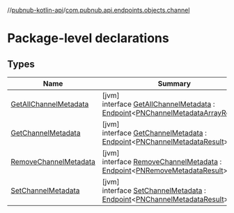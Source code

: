 //[pubnub-kotlin-api](../../index.md)/[com.pubnub.api.endpoints.objects.channel](index.md)

# Package-level declarations

## Types

| Name | Summary |
|---|---|
| [GetAllChannelMetadata](-get-all-channel-metadata/index.md) | [jvm]<br>interface [GetAllChannelMetadata](-get-all-channel-metadata/index.md) : [Endpoint](../com.pubnub.api/-endpoint/index.md)&lt;[PNChannelMetadataArrayResult](../../../../pubnub-core/pubnub-core-api/pubnub-core-api/com.pubnub.api.models.consumer.objects.channel/-p-n-channel-metadata-array-result/index.md)&gt; |
| [GetChannelMetadata](-get-channel-metadata/index.md) | [jvm]<br>interface [GetChannelMetadata](-get-channel-metadata/index.md) : [Endpoint](../com.pubnub.api/-endpoint/index.md)&lt;[PNChannelMetadataResult](../../../../pubnub-core/pubnub-core-api/pubnub-core-api/com.pubnub.api.models.consumer.objects.channel/-p-n-channel-metadata-result/index.md)&gt; |
| [RemoveChannelMetadata](-remove-channel-metadata/index.md) | [jvm]<br>interface [RemoveChannelMetadata](-remove-channel-metadata/index.md) : [Endpoint](../com.pubnub.api/-endpoint/index.md)&lt;[PNRemoveMetadataResult](../com.pubnub.api.models.consumer.objects/-p-n-remove-metadata-result/index.md)&gt; |
| [SetChannelMetadata](-set-channel-metadata/index.md) | [jvm]<br>interface [SetChannelMetadata](-set-channel-metadata/index.md) : [Endpoint](../com.pubnub.api/-endpoint/index.md)&lt;[PNChannelMetadataResult](../../../../pubnub-core/pubnub-core-api/pubnub-core-api/com.pubnub.api.models.consumer.objects.channel/-p-n-channel-metadata-result/index.md)&gt; |
